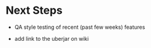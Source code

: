 Next Steps
=============================================

* QA style testing of recent (past few weeks) features

* add link to the uberjar on wiki